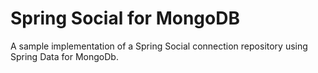 Spring Social for MongoDB
=========================

A sample implementation of a Spring Social connection repository using Spring Data for MongoDb.